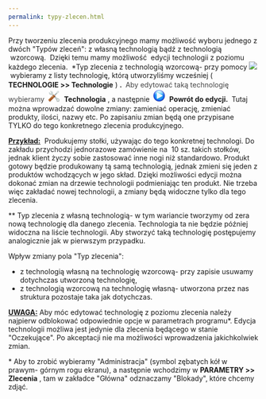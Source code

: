 ```yaml
--- 
permalink: typy-zlecen.html 
---
```

Przy tworzeniu zlecenia produkcyjnego mamy możliwość wyboru jednego z dwóch "Typów zleceń": z własną technologią bądź z technologią &nbsp;wzorcową. &nbsp;Dzięki temu mamy możliwość &nbsp;edycji technologii z poziomu każdego zlecenia.&nbsp;
\*Typ zlecenia z technologią wzorcową- przy pomocy ![](/images/zlecenia-produkcyjne/lupka.png)&nbsp;wybieramy z listy technologię, którą utworzyliśmy wcześniej ( **TECHNOLOGIE \>\> Technologie** ) **.&nbsp;** <font color="#444444" style="line-height:21.333332061767578px">Aby edytować taką technologię wybieramy </font> ![](/images/settingsIcon24.png)&nbsp; **Technologia** , a następnie&nbsp; ![](/images/startIcon24.png)&nbsp; **Powrót do edycji.&nbsp;** Tutaj można wprowadzać dowolne zmiany: zamieniać operację, zmieniać produkty, ilości, nazwy etc. Po zapisaniu zmian będą one przypisane TYLKO do tego konkretnego zlecenia produkcyjnego.&nbsp;  
  

**<u>Przykład:</u>** &nbsp;Produkujemy stołki, używając do tego konkretnej technologi. Do zakładu przychodzi jednorazowe zamówienie na &nbsp;10 sz. takich stołków, jednak klient życzy sobie zastosować inne nogi niż standardowo. Produkt gotowy będzie produkowany tą samą technologią, jednak zmieni się jeden z produktów wchodzących w jego skład. Dzięki możliwości edycji można dokonać zmian na drzewie technologii podmieniając ten produkt. Nie trzeba więc zakładać nowej technologii, a zmiany będą widoczne tylko dla tego zlecenia.&nbsp;  

  
\*\* Typ zlecenia z własną technologią- w tym wariancie tworzymy od zera nową technologię dla danego zlecenia. Technologia ta nie będzie później widoczna na liście technologii. Aby stworzyć taką technologię postępujemy analogicznie jak w pierwszym przypadku.  
  
Wpływ zmiany pola "Typ zlecenia":

- z technologią własną na technologię wzorcową- przy zapisie usuwamy dotychczas utworzoną technologię,
- z technologią wzorcową na technologię własną- utworzona przez nas struktura pozostaje taka jak dotychczas.

<u><b>UWAGA:</b></u> Aby móc edytować technologię z poziomu zlecenia należy najpierw odblokować odpowiednie opcje w parametrach programu\*. Edycja technologii możliwa jest jedynie dla zlecenia będącego w stanie "Oczekujące". Po akceptacji nie ma możliwości wprowadzenia jakichkolwiek zmian.

\* Aby to zrobić wybieramy "Administracja" (symbol zębatych kół w prawym- górnym rogu ekranu), a następnie wchodzimy w **PARAMETRY \>\> Zlecenia** , tam w zakładce "Główna" odznaczamy "Blokady", które chcemy zdjąć.&nbsp;
